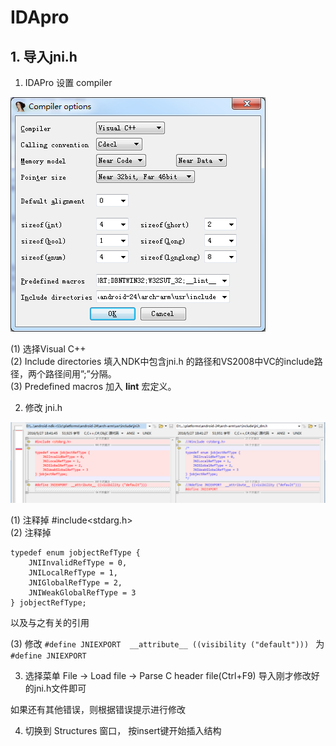 # IDApro

## 1. 导入jni.h

1. IDAPro 设置 compiler

![](../art/ida_compiler_options.png)  

(1) 选择Visual C++  
(2) Include directories 填入NDK中包含jni.h 的路径和VS2008中VC的include路径，两个路径间用”;”分隔。  
(3) Predefined macros 加入 __lint__ 宏定义。  

2. 修改 jni.h

![](../art/jni_modify.png)

(1) 注释掉 #include<stdarg.h>   
(2) 注释掉 
	
	typedef enum jobjectRefType {
	    JNIInvalidRefType = 0,
	    JNILocalRefType = 1,
	    JNIGlobalRefType = 2,
	    JNIWeakGlobalRefType = 3
	} jobjectRefType;

以及与之有关的引用

(3) 修改 `#define JNIEXPORT  __attribute__ ((visibility ("default"))) ` 为 `#define JNIEXPORT`

3. 选择菜单 File -> Load file -> Parse C header file(Ctrl+F9) 导入刚才修改好的jni.h文件即可

如果还有其他错误，则根据错误提示进行修改

4. 切换到 Structures 窗口， 按insert键开始插入结构